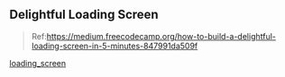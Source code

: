 ## Delightful Loading Screen

> Ref:https://medium.freecodecamp.org/how-to-build-a-delightful-loading-screen-in-5-minutes-847991da509f

[loading_screen](loading/index.html)
